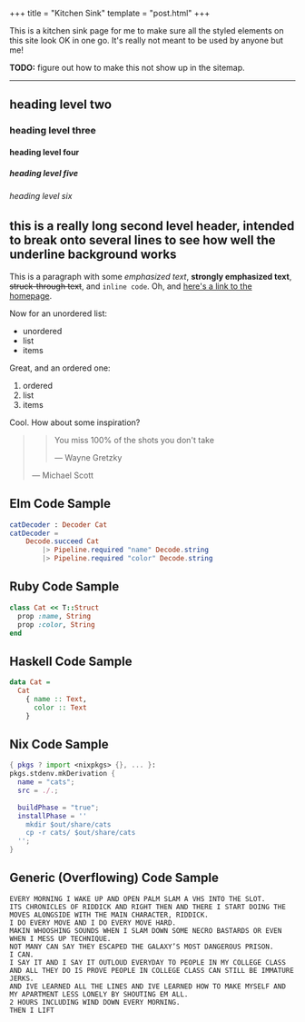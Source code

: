 +++
title = "Kitchen Sink"
template = "post.html"
+++

This is a kitchen sink page for me to make sure all the styled elements on this site look OK in one go.
It's really not meant to be used by anyone but me!

**TODO:** figure out how to make this not show up in the sitemap.

<!-- more -->

---

## heading level two
### heading level three
#### heading level four
##### heading level five
###### heading level six

## this is a really long second level header, intended to break onto several lines to see how well the underline background works

This is a paragraph with some *emphasized text*, **strongly emphasized text**, <del>struck-through text</del>, and `inline code`.
Oh, and [here's a link to the homepage](/).

Now for an unordered list:

- unordered
- list
- items

Great, and an ordered one:

1. ordered
1. list
2. items

Cool.
How about some inspiration?

>> You miss 100% of the shots you don't take
>>
>> — Wayne Gretzky
>
> — Michael Scott

## Elm Code Sample

```elm
catDecoder : Decoder Cat
catDecoder =
    Decode.succeed Cat
        |> Pipeline.required "name" Decode.string
        |> Pipeline.required "color" Decode.string
```

## Ruby Code Sample

```ruby
class Cat << T::Struct
  prop :name, String
  prop :color, String
end
```

## Haskell Code Sample

```haskell
data Cat =
  Cat
    { name :: Text,
      color :: Text
    }
```

## Nix Code Sample

```nix
{ pkgs ? import <nixpkgs> {}, ... }:
pkgs.stdenv.mkDerivation {
  name = "cats";
  src = ./.;
  
  buildPhase = "true";
  installPhase = ''
    mkdir $out/share/cats
    cp -r cats/ $out/share/cats
  '';
}
```

## Generic (Overflowing) Code Sample

```
EVERY MORNING I WAKE UP AND OPEN PALM SLAM A VHS INTO THE SLOT.
ITS CHRONICLES OF RIDDICK AND RIGHT THEN AND THERE I START DOING THE MOVES ALONGSIDE WITH THE MAIN CHARACTER, RIDDICK.
I DO EVERY MOVE AND I DO EVERY MOVE HARD.
MAKIN WHOOSHING SOUNDS WHEN I SLAM DOWN SOME NECRO BASTARDS OR EVEN WHEN I MESS UP TECHNIQUE.
NOT MANY CAN SAY THEY ESCAPED THE GALAXY’S MOST DANGEROUS PRISON.
I CAN.
I SAY IT AND I SAY IT OUTLOUD EVERYDAY TO PEOPLE IN MY COLLEGE CLASS AND ALL THEY DO IS PROVE PEOPLE IN COLLEGE CLASS CAN STILL BE IMMATURE JERKS.
AND IVE LEARNED ALL THE LINES AND IVE LEARNED HOW TO MAKE MYSELF AND MY APARTMENT LESS LONELY BY SHOUTING EM ALL.
2 HOURS INCLUDING WIND DOWN EVERY MORNING.
THEN I LIFT
```

